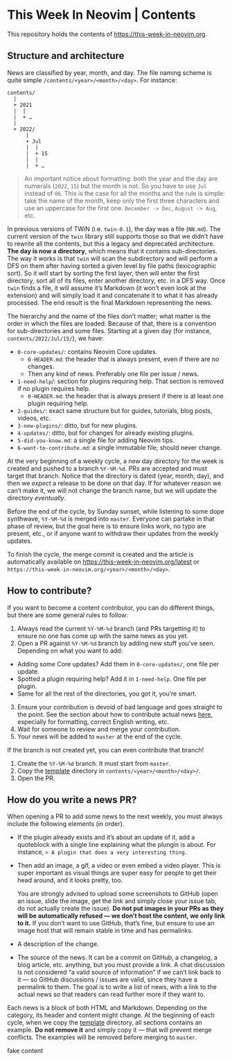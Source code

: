 # This Week In Neovim | Contents

This repository holds the contents of https://this-week-in-neovim.org.

## Structure and architecture

News are classified by year, month, and day. The file naming scheme is quite simple `/contents/<year>/<month>/<day>`.
For instance:

```
contents/
  |
  + 2021
  |  |
  |  + …
  |
  + 2022/
      |
      + Jul
      |  |
      |  + 15
      |  |
      |  + …
```

> An important notice about formatting: both the year and the day are numerals (`2022`, `15`) but the month is not. So
> you have to use `Jul` instead of `06`. This is the case for all the months and the rule is simple: take the name of
> the month, keep only the first three characters and use an uppercase for the first one. `December -> Dec`,
> `August -> Aug`, etc.

In previous versions of TWiN (i.e. `twin-0.1`), the day was a file (`NN.md`). The current version of the `twin` library
still supports those so that we didn’t have to rewrite all the contents, but this a legacy and deprecated architecture.
**The day is now a directory**, which means that it contains sub-directories. The way it works is that `twin` will scan
the subdirectory and will perform a DFS on them after having sorted a given level by file paths (lexicographic sort). So
it will start by sorting the first layer, then will enter the first directory, sort all of its files, enter another
directory, etc. in a DFS way. Once `twin` finds a file, it will assume it’s Markdown (it won’t even look at the
extension) and will simply load it and concatenate it to what it has already processed. The end result is the final
Markdown representing the news.

The hierarchy and the name of the files don’t matter; what matter is the order in which the files are loaded. Because of
that, there is a convention for sub-directories and some files. Starting at a given day (for instance,
`contents/2022/Jul/15/`), we have:

- `0-core-updates/`: contains Neovim Core updates.
  - `0-HEADER.md`: the header that is always present, even if there are no changes.
  - Then any kind of news. Preferably one file per issue / news.
- `1-need-help`/: section for plugins requiring help. That section is removed if no plugin requires help.
  - `0-HEADER.md`: the header that is always present if there is at least one plugin requiring help.
- `2-guides/`: exact same structure but for guides, tutorials, blog posts, videos, etc.
- `3-new-plugins/`: ditto, but for new plugins.
- `4-updates/`: ditto, but for changes for already existing plugins.
- `5-did-you-know.md`: a single file for adding Neovim tips.
- `6-want-to-contribute.md`: a single immutable file; should never change.

At the very beginning of a weekly cycle, a new day directory for the week is created and pushed to a branch `%Y-%M-%d`.
PRs are accepted and must target that branch. Notice that the directory is dated (year, month, day), and then we
_expect_ a release to be done on that day. If for whatever reason we can’t make it, we will not change the branch name,
but we will update the directory _eventually_.

Before the end of the cycle, by Sunday sunset, while listening to some dope synthwave, `%Y-%M-%d` is merged into
`master`. Everyone can partake in that phase of review, but the goal here is to ensure links work, no typo are present,
etc., or if anyone want to withdraw their updates from the weekly updates.

To finish the cycle, the merge commit is created and the article is automatically available on
https://this-week-in-neovim.org/latest or `https://this-week-in-neovim.org/<year>/<month>/<day>`.

## How to contribute?

If you want to become a content contributor, you can do different things, but there are some general rules to follow:

1. Always read the current `%Y-%M-%d` branch (and PRs targetting it) to ensure no one has come up with the same
   news as you yet.
2. Open a PR against `%Y-%M-%d` branch by adding new stuff you’ve seen. Depending on what you want to add:
  - Adding some Core updates? Add them in `0-core-updates/`, one file per update.
  - Spotted a plugin requiring help? Add it in `1-need-help`. One file per plugin.
  - Same for all the rest of the directories, you got it, you’re smart.
3. Ensure your contribution is devoid of bad language and goes straight to the point. See the section about how to
   contribute actual news [here](#how-do-you-write-a-news-pr), especially for formatting, correct English writing, etc.
4. Wait for someone to review and merge your contribution.
5. Your news will be added to `master` at the end of the cycle.

If the branch is not created yet, you can even contribute that branch!

1. Create the `%Y-%M-%d` branch. It must start from `master`.
2. Copy the [template](./template) directory in `contents/<year>/<month>/<day>/`.
3. Open the PR.

## How do you write a news PR?

When opening a PR to add some news to the next weekly, you must always include the following elements (in order).

- If the plugin already exists and it’s about an update of it, add a quoteblock with a single line explaining what the
  plungin is about. For instance, `> A plugin that does a very interesting thing.`
- Then add an image, a gif, a video or even embed a video player. This is super important as visual things are super
  easy for people to get their head around, and it looks pretty, too.

  You are strongly advised to upload some screenshots to GitHub (open an issue, slide the image,
  get the link and simply close your issue tab, do not actually create the issue). **Do not put images in your PRs as
  they will be automatically refused — we don’t host the content, we only link to it.** If you don’t want to use GitHub,
  that’s fine, but ensure to use an image host that will remain stable in time and has permalinks.
- A description of the change.
- The source of the news. It can be a commit on GitHub, a changelog, a blog article, etc. anything, but you must provide
  a link. A chat discussion is not considered “a valid source of information” if we can’t link back to it — so GitHub
  discussions / issues are valid, since they have a permalink to them. The goal is to write a list of news, with a link
  to the actual news so that readers can read further more if they want to.

Each news is a block of both HTML and Markdown. Depending on the category, its header and content might change. At the
beginning of each cycle, when we copy the [template](./template) directory, all sections contains an example. **Do not
remove it** and simply copy it — that will prevent merge conflicts. The examples will be removed before merging to
`master`.

fake content
